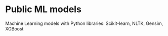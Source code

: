 # Public ML models

Machine Learning models with Python libraries: Scikit-learn, NLTK, Gensim, XGBoost
